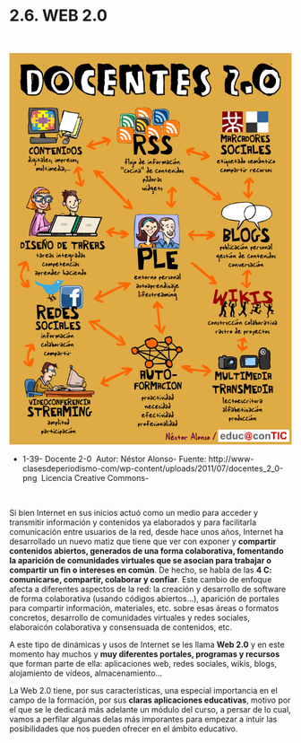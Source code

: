 
# 2.6. WEB 2.0

 


![](img/5264656126_92cc437e80_o_flickr.com__cc_licence.png)

- 1-39- Docente 2-0  Autor: Néstor Alonso- Fuente: http://www-clasesdeperiodismo-com/wp-content/uploads/2011/07/docentes_2_0-png  Licencia Creative Commons-

 

Si bien Internet en sus inicios actuó como un medio para acceder y transmitir información y contenidos ya elaborados y para facilitarla comunicación entre usuarios de la red, desde hace unos años, Internet ha desarrollado un nuevo matiz que tiene que ver con exponer y **compartir contenidos abiertos, generados de una forma colaborativa, fomentando la aparición de comunidades virtuales que se asocian para trabajar o compartir un fin o intereses en común**. De hecho, se habla de las **4 C: comunicarse, compartir, colaborar y confiar**. Este cambio de enfoque afecta a diferentes aspectos de la red: la creación y desarrollo de software de forma colaborativa (usando códigos abiertos...), aparición de portales para compartir información, materiales, etc. sobre esas áreas o formatos concretos, desarrollo de comunidades virtuales y redes sociales, elaboraicón colaborativa y consensuada de contenidos, etc.

A este tipo de dinámicas y usos de Internet se les llama **Web 2.0** y en este momento hay muchos y **muy diferentes portales, programas y recursos** que forman parte de ella: aplicaciones web, redes sociales, wikis, blogs, alojamiento de vídeos, almacenamiento...

La Web 2.0 tiene, por sus características, una especial importancia en el campo de la formación, por sus **claras aplicaciones educativas**, motivo por el que se le dedicará más adelante un módulo del curso, a persar de lo cual, vamos a perfilar algunas delas más imporantes para empezar a intuir las posibilidades que nos pueden ofrecer en el ámbito educativo.

